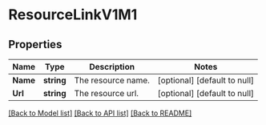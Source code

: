# ResourceLinkV1M1

## Properties
Name | Type | Description | Notes
------------ | ------------- | ------------- | -------------
**Name** | **string** | The resource name. | [optional] [default to null]
**Url** | **string** | The resource url. | [optional] [default to null]

[[Back to Model list]](../README.md#documentation-for-models) [[Back to API list]](../README.md#documentation-for-api-endpoints) [[Back to README]](../README.md)

